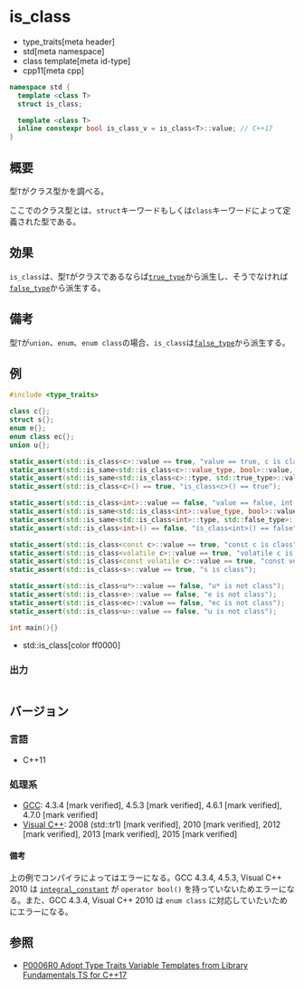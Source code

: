 # is_class
* type_traits[meta header]
* std[meta namespace]
* class template[meta id-type]
* cpp11[meta cpp]

```cpp
namespace std {
  template <class T>
  struct is_class;

  template <class T>
  inline constexpr bool is_class_v = is_class<T>::value; // C++17
}
```

## 概要
型`T`がクラス型かを調べる。

ここでのクラス型とは、`struct`キーワードもしくは`class`キーワードによって定義された型である。


## 効果
`is_class`は、型`T`がクラスであるならば[`true_type`](true_type.md)から派生し、そうでなければ[`false_type`](false_type.md)から派生する。


## 備考
型`T`が`union`、`enum`、`enum class`の場合、`is_class`は[`false_type`](false_type.md)から派生する。


## 例
```cpp example
#include <type_traits>

class c{};
struct s{};
enum e{};
enum class ec{};
union u{};

static_assert(std::is_class<c>::value == true, "value == true, c is class");
static_assert(std::is_same<std::is_class<c>::value_type, bool>::value, "value_type == bool");
static_assert(std::is_same<std::is_class<c>::type, std::true_type>::value, "type == true_type");
static_assert(std::is_class<c>() == true, "is_class<c>() == true");

static_assert(std::is_class<int>::value == false, "value == false, int is not class");
static_assert(std::is_same<std::is_class<int>::value_type, bool>::value, "value_type == bool");
static_assert(std::is_same<std::is_class<int>::type, std::false_type>::value, "type == false_type");
static_assert(std::is_class<int>() == false, "is_class<int>() == false");

static_assert(std::is_class<const c>::value == true, "const c is class");
static_assert(std::is_class<volatile c>::value == true, "volatile c is class");
static_assert(std::is_class<const volatile c>::value == true, "const volatile c is class");
static_assert(std::is_class<s>::value == true, "s is class");

static_assert(std::is_class<u*>::value == false, "u* is not class");
static_assert(std::is_class<e>::value == false, "e is not class");
static_assert(std::is_class<ec>::value == false, "ec is not class");
static_assert(std::is_class<u>::value == false, "u is not class");

int main(){}
```
* std::is_class[color ff0000]

### 出力
```
```

## バージョン
### 言語
- C++11

### 処理系
- [GCC](/implementation.md#gcc): 4.3.4 [mark verified], 4.5.3 [mark verified], 4.6.1 [mark verified], 4.7.0 [mark verified]
- [Visual C++](/implementation.md#visual_cpp): 2008 (std::tr1) [mark verified], 2010 [mark verified], 2012 [mark verified], 2013 [mark verified], 2015 [mark verified]

#### 備考
上の例でコンパイラによってはエラーになる。GCC 4.3.4, 4.5.3, Visual C++ 2010 は [`integral_constant`](integral_constant.md) が `operator bool()` を持っていないためエラーになる。また、GCC 4.3.4, Visual C++ 2010 は `enum class` に対応していたいためにエラーになる。


## 参照
- [P0006R0 Adopt Type Traits Variable Templates from Library Fundamentals TS for C++17](http://www.open-std.org/jtc1/sc22/wg21/docs/papers/2015/p0006r0.html)
